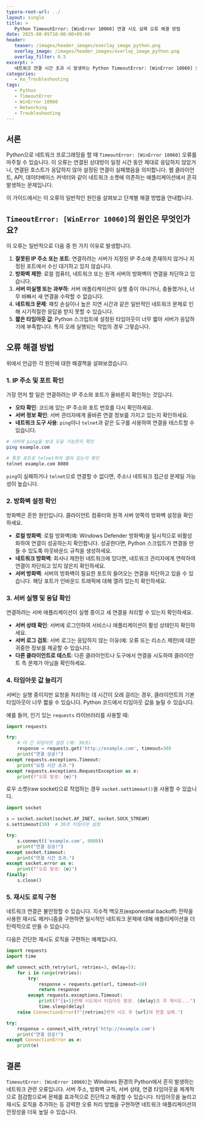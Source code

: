 ```yaml
---
typora-root-url: ../
layout: single
title: >
   Python TimeoutError: [WinError 10060] 연결 시도 실패 오류 해결 방법
date: 2025-08-05T10:00:00+09:00
header:
   teaser: /images/header_images/overlay_image_python.png
   overlay_image: /images/header_images/overlay_image_python.png
   overlay_filter: 0.5
excerpt: >
   네트워크 연결 시간 초과 시 발생하는 Python TimeoutError: [WinError 10060] 오류를 해결하는 방법을 알아보세요. 이 가이드는 방화벽, 잘못된 주소, 서버 문제 등 원인을 다루고 명확한 해결책을 제공합니다.
categories:
   - ko_Troubleshooting
tags:
   - Python
   - TimeoutError
   - WinError 10060
   - Networking
   - Troubleshooting
---
```


## 서론

Python으로 네트워크 프로그래밍을 할 때 `TimeoutError: [WinError 10060]` 오류를 마주칠 수 있습니다. 이 오류는 연결된 상대방이 일정 시간 동안 제대로 응답하지 않았거나, 연결된 호스트가 응답하지 않아 설정된 연결이 실패했음을 의미합니다. 웹 클라이언트, API, 데이터베이스 커넥터와 같이 네트워크 소켓에 의존하는 애플리케이션에서 흔히 발생하는 문제입니다.

이 가이드에서는 이 오류의 일반적인 원인을 살펴보고 단계별 해결 방법을 안내합니다.

## `TimeoutError: [WinError 10060]`의 원인은 무엇인가요?

이 오류는 일반적으로 다음 중 한 가지 이유로 발생합니다.

1.  **잘못된 IP 주소 또는 포트**: 연결하려는 서버가 지정된 IP 주소에 존재하지 않거나 지정된 포트에서 수신 대기하고 있지 않습니다.
2.  **방화벽 제한**: 로컬 컴퓨터, 네트워크 또는 원격 서버의 방화벽이 연결을 차단하고 있습니다.
3.  **서버 미실행 또는 과부하**: 서버 애플리케이션이 실행 중이 아니거나, 충돌했거나, 너무 바빠서 새 연결을 수락할 수 없습니다.
4.  **네트워크 문제**: 패킷 손실이나 높은 지연 시간과 같은 일반적인 네트워크 문제로 인해 시기적절한 응답을 받지 못할 수 있습니다.
5.  **짧은 타임아웃 값**: Python 스크립트에 설정된 타임아웃이 너무 짧아 서버가 응답하기에 부족합니다. 특히 오래 실행되는 작업의 경우 그렇습니다.

## 오류 해결 방법

위에서 언급한 각 원인에 대한 해결책을 살펴보겠습니다.

### 1. IP 주소 및 포트 확인

가장 먼저 할 일은 연결하려는 IP 주소와 포트가 올바른지 확인하는 것입니다.

-   **오타 확인**: 코드에 있는 IP 주소와 포트 번호를 다시 확인하세요.
-   **서버 정보 확인**: 서버 관리자에게 올바른 연결 정보를 가지고 있는지 확인하세요.
-   **네트워크 도구 사용**: `ping`이나 `telnet`과 같은 도구를 사용하여 연결을 테스트할 수 있습니다.

```bash
# 서버에 ping을 보내 도달 가능한지 확인
ping example.com

# 특정 포트로 telnet하여 열려 있는지 확인
telnet example.com 8080
```

`ping`이 실패하거나 `telnet`으로 연결할 수 없다면, 주소나 네트워크 접근성 문제일 가능성이 높습니다.

### 2. 방화벽 설정 확인

방화벽은 흔한 원인입니다. 클라이언트 컴퓨터와 원격 서버 양쪽의 방화벽 설정을 확인하세요.

-   **로컬 방화벽**: 로컬 방화벽(예: Windows Defender 방화벽)을 일시적으로 비활성화하여 연결이 성공하는지 확인합니다. 성공한다면, Python 스크립트가 연결을 만들 수 있도록 아웃바운드 규칙을 생성하세요.
-   **네트워크 방화벽**: 회사나 제한된 네트워크에 있다면, 네트워크 관리자에게 연락하여 연결이 차단되고 있지 않은지 확인하세요.
-   **서버 방화벽**: 서버의 방화벽이 필요한 포트의 들어오는 연결을 차단하고 있을 수 있습니다. 해당 포트가 인바운드 트래픽에 대해 열려 있는지 확인하세요.

### 3. 서버 실행 및 응답 확인

연결하려는 서버 애플리케이션이 실행 중이고 새 연결을 처리할 수 있는지 확인하세요.

-   **서버 상태 확인**: 서버에 로그인하여 서비스나 애플리케이션이 활성 상태인지 확인하세요.
-   **서버 로그 검토**: 서버 로그는 응답하지 않는 이유(예: 오류 또는 리소스 제한)에 대한 귀중한 정보를 제공할 수 있습니다.
-   **다른 클라이언트로 테스트**: 다른 클라이언트나 도구에서 연결을 시도하여 클라이언트 측 문제가 아님을 확인하세요.

### 4. 타임아웃 값 늘리기

서버는 실행 중이지만 요청을 처리하는 데 시간이 오래 걸리는 경우, 클라이언트의 기본 타임아웃이 너무 짧을 수 있습니다. Python 코드에서 타임아웃 값을 늘릴 수 있습니다.

예를 들어, 인기 있는 `requests` 라이브러리를 사용할 때:

```python
import requests

try:
    # 더 긴 타임아웃 설정 (예: 30초)
    response = requests.get('http://example.com', timeout=30)
    print("연결 성공!")
except requests.exceptions.Timeout:
    print("요청 시간 초과.")
except requests.exceptions.RequestException as e:
    print(f"오류 발생: {e}")
```

로우 소켓(raw socket)으로 작업하는 경우 `socket.settimeout()`을 사용할 수 있습니다.

```python
import socket

s = socket.socket(socket.AF_INET, socket.SOCK_STREAM)
s.settimeout(30)  # 30초 타임아웃 설정

try:
    s.connect(('example.com', 8080))
    print("연결 성공!")
except socket.timeout:
    print("연결 시간 초과.")
except socket.error as e:
    print(f"오류 발생: {e}")
finally:
    s.close()
```

### 5. 재시도 로직 구현

네트워크 연결은 불안정할 수 있습니다. 지수적 백오프(exponential backoff) 전략을 사용한 재시도 메커니즘을 구현하면 일시적인 네트워크 문제에 대해 애플리케이션을 더 탄력적으로 만들 수 있습니다.

다음은 간단한 재시도 로직을 구현하는 예제입니다.

```python
import requests
import time

def connect_with_retry(url, retries=3, delay=5):
    for i in range(retries):
        try:
            response = requests.get(url, timeout=10)
            return response
        except requests.exceptions.Timeout:
            print(f"{i+1}번째 시도에서 타임아웃 발생. {delay}초 후 재시도...")
            time.sleep(delay)
    raise ConnectionError(f"{retries}번의 시도 후 {url}에 연결 실패.")

try:
    response = connect_with_retry('http://example.com')
    print("연결 성공!")
except ConnectionError as e:
    print(e)
```

## 결론

`TimeoutError: [WinError 10060]`는 Windows 환경의 Python에서 흔히 발생하는 네트워크 관련 오류입니다. 서버 주소, 방화벽 규칙, 서버 상태, 연결 타임아웃을 체계적으로 점검함으로써 문제를 효과적으로 진단하고 해결할 수 있습니다. 타임아웃을 늘리고 재시도 로직을 추가하는 등 강력한 오류 처리 방법을 구현하면 네트워크 애플리케이션의 안정성을 더욱 높일 수 있습니다.
